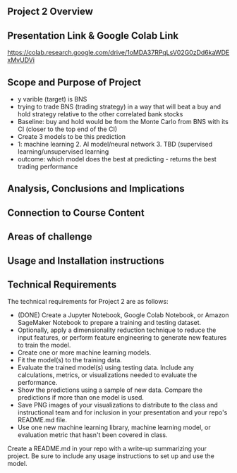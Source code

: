 ## Project 2 Overview

## Presentation Link & Google Colab Link

https://colab.research.google.com/drive/1oMDA37RPqLsV02G0zDd6kaWDExMvUDVi


## Scope and Purpose of Project
- y varible (target) is BNS
- trying to trade BNS (trading strategy) in a way that will beat a buy and hold strategy relative to the other correlated bank stocks 
- Baseline: buy and hold would be from the Monte Carlo from BNS with its CI (closer to the top end of the CI)
- Create 3 models to be this prediction 
- 1: machine learning 2. AI model/neural network 3. TBD (supervised learning/unsupervised learning
- outcome: which model does the best at predicting - returns the best trading performance 

## Analysis, Conclusions and Implications

## Connection to Course Content

## Areas of challenge

## Usage and Installation instructions


## Technical Requirements
The technical requirements for Project 2 are as follows:
- (DONE) Create a Jupyter Notebook, Google Colab Notebook, or Amazon SageMaker Notebook to prepare a training and testing dataset.
- Optionally, apply a dimensionality reduction technique to reduce the input features, or perform feature engineering to generate new features to train the model.
- Create one or more machine learning models.
- Fit the model(s) to the training data.
- Evaluate the trained model(s) using testing data. Include any calculations, metrics, or visualizations needed to evaluate the performance.
- Show the predictions using a sample of new data. Compare the predictions if more than one model is used.
- Save PNG images of your visualizations to distribute to the class and instructional team and for inclusion in your presentation and your repo's README.md file.
- Use one new machine learning library, machine learning model, or evaluation metric that hasn't been covered in class.


 Create a README.md in your repo with a write-up summarizing your project. Be sure to include any usage instructions to set up and use the model.

